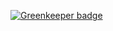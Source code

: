 

[![Greenkeeper badge](https://badges.greenkeeper.io/indmind/belajarElectron.svg)](https://greenkeeper.io/)